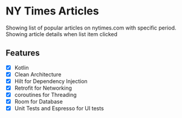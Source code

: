 # NY Times Articles
Showing list of popular articles on nytimes.com with specific period.
Showing article details when list item clicked

## Features

- [x] Kotlin
- [x] Clean Architecture
- [x] Hilt for Dependency Injection
- [x] Retrofit for Networking
- [x] coroutines for Threading
- [x] Room for Database
- [x] Unit Tests and Espresso for UI tests
